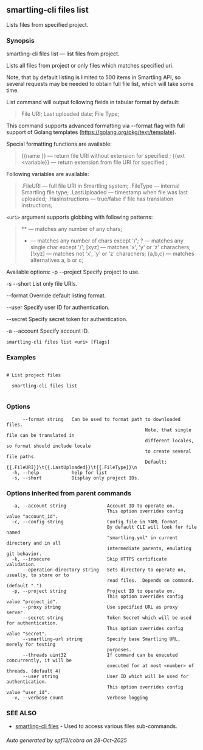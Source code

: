 ## smartling-cli files list

Lists files from specified project.

### Synopsis

smartling-cli files list — list files from project.

Lists all files from project or only files which matches specified uri.

Note, that by default listing is limited to 500 items in Smartling API,
so several requests may be needed to obtain full file list, which will
take some time.

List command will output following fields in tabular format by default:

  > File URI;
  > Last uploaded date;
  > File Type;

This command supports advanced formatting via --format flag with full
support of Golang templates (https://golang.org/pkg/text/template).

Special formatting functions are available:

  > {{name <variable>}} — return file URI without extension for specified
    <variable>;
  > {{ext <variable}} — return extension from file URI for specified <variable>;

Following variables are available:

  > .FileURI — full file URI in Smartling system;
  > .FileType — internal Smartling file type;
  > .LastUploaded — timestamp when file was last uploaded;
  > .HasInstructions — true/false if file has translation instructions;

`<uri>` argument supports globbing with following patterns:

  > ** — matches any number of any chars;
  > *  — matches any number of chars except '/';
  > ?  — matches any single char except '/';
  > [xyz]   — matches 'x', 'y' or 'z' charachers;
  > [!xyz]  — matches not 'x', 'y' or 'z' charachers;
  > {a,b,c} — matches alternatives a, b or c;


Available options:
  -p --project <project>
    Specify project to use.

  -s --short
    List only file URIs.

  --format <format>
    Override default listing format.

  --user <user>
    Specify user ID for authentication.

  --secret <secret>
    Specify secret token for authentication.

  -a --account <account>
    Specify account ID.


```
smartling-cli files list <uri> [flags]
```

### Examples

```

# List project files

  smartling-cli files list


```

### Options

```
      --format string   Can be used to format path to downloaded files.
                                                   Note, that single file can be translated in
                                                   different locales, so format should include locale
                                                   to create several file paths.
                                                   Default: {{.FileURI}}\t{{.LastUploaded}}\t{{.FileType}}\n
  -h, --help            help for list
  -s, --short           Display only project IDs.
```

### Options inherited from parent commands

```
  -a, --account string               Account ID to operate on.
                                     This option overrides config value "account_id".
  -c, --config string                Config file in YAML format.
                                     By default CLI will look for file named
                                     "smartling.yml" in current directory and in all
                                     intermediate parents, emulating git behavior.
  -k, --insecure                     Skip HTTPS certificate validation.
      --operation-directory string   Sets directory to operate on, usually, to store or to
                                     read files.  Depends on command. (default ".")
  -p, --project string               Project ID to operate on.
                                     This option overrides config value "project_id".
      --proxy string                 Use specified URL as proxy server.
      --secret string                Token Secret which will be used for authentication.
                                     This option overrides config value "secret".
      --smartling-url string         Specify base Smartling URL, merely for testing
                                     purposes.
      --threads uint32               If command can be executed concurrently, it will be
                                     executed for at most <number> of threads. (default 4)
      --user string                  User ID which will be used for authentication.
                                     This option overrides config value "user_id".
  -v, --verbose count                Verbose logging
```

### SEE ALSO

* [smartling-cli files](smartling-cli_files.md)	 - Used to access various files sub-commands.

###### Auto generated by spf13/cobra on 28-Oct-2025
